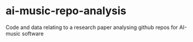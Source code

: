 # ai-music-repo-analysis
Code and data relating to a research paper analysing github repos for AI-music software
